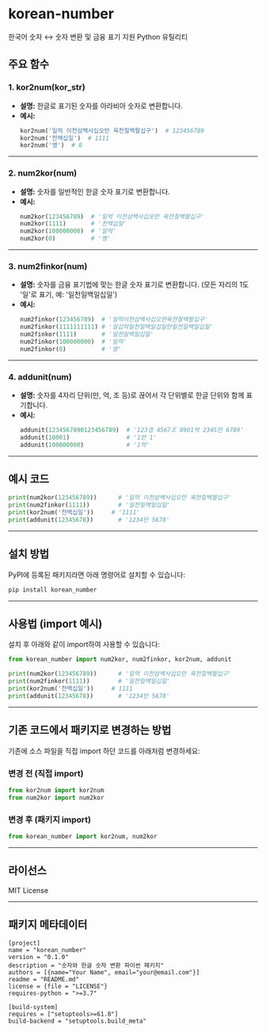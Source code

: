 # korean-number

한국어 숫자 ↔ 숫자 변환 및 금융 표기 지원 Python 유틸리티

## 주요 함수

### 1. kor2num(kor_str)
- **설명:**  한글로 표기된 숫자를 아라비아 숫자로 변환합니다.
- **예시:**
  ```python
  kor2num('일억 이천삼백사십오만 육천칠백팔십구')  # 123456789
  kor2num('천백십일')  # 1111
  kor2num('영')  # 0
  ```

---

### 2. num2kor(num)
- **설명:**  숫자를 일반적인 한글 숫자 표기로 변환합니다.
- **예시:**
  ```python
  num2kor(123456789)  # '일억 이천삼백사십오만 육천칠백팔십구'
  num2kor(1111)       # '천백십일'
  num2kor(100000000)  # '일억'
  num2kor(0)          # '영'
  ```

---

### 3. num2finkor(num)
- **설명:**  숫자를 금융 표기법에 맞는 한글 숫자 표기로 변환합니다. (모든 자리의 1도 '일'로 표기, 예: '일천일백일십일')
- **예시:**
  ```python
  num2finkor(123456789)  # '일억이천삼백사십오만육천칠백팔십구'
  num2finkor(1111111111) # '일십억일천일백일십일만일천일백일십일'
  num2finkor(1111)       # '일천일백일십일'
  num2finkor(100000000)  # '일억'
  num2finkor(0)          # '영'
  ```

---

### 4. addunit(num)
- **설명:**  숫자를 4자리 단위(만, 억, 조 등)로 끊어서 각 단위별로 한글 단위와 함께 표기합니다.
- **예시:**
  ```python
  addunit(1234567890123456789)  # '123경 4567조 8901억 2345만 6789'
  addunit(10001)                # '1만 1'
  addunit(100000000)            # '1억'
  ```

---

## 예시 코드

```python
print(num2kor(123456789))      # '일억 이천삼백사십오만 육천칠백팔십구'
print(num2finkor(1111))        # '일천일백일십일'
print(kor2num('천백십일'))     # '1111'
print(addunit(12345678))       # '1234만 5678'
```

---

## 설치 방법

PyPI에 등록된 패키지라면 아래 명령어로 설치할 수 있습니다:

```bash
pip install korean_number
```

---

## 사용법 (import 예시)

설치 후 아래와 같이 import하여 사용할 수 있습니다:

```python
from korean_number import num2kor, num2finkor, kor2num, addunit

print(num2kor(123456789))      # '일억 이천삼백사십오만 육천칠백팔십구'
print(num2finkor(1111))        # '일천일백일십일'
print(kor2num('천백십일'))     # 1111
print(addunit(12345678))       # '1234만 5678'
```

---

## 기존 코드에서 패키지로 변경하는 방법

기존에 소스 파일을 직접 import 하던 코드를 아래처럼 변경하세요:

### 변경 전 (직접 import)
```python
from kor2num import kor2num
from num2kor import num2kor
```

### 변경 후 (패키지 import)
```python
from korean_number import kor2num, num2kor
```

---

## 라이선스

MIT License

---

## 패키지 메타데이터

```
[project]
name = "korean_number"
version = "0.1.0"
description = "숫자와 한글 숫자 변환 파이썬 패키지"
authors = [{name="Your Name", email="your@email.com"}]
readme = "README.md"
license = {file = "LICENSE"}
requires-python = ">=3.7"

[build-system]
requires = ["setuptools>=61.0"]
build-backend = "setuptools.build_meta"
```
